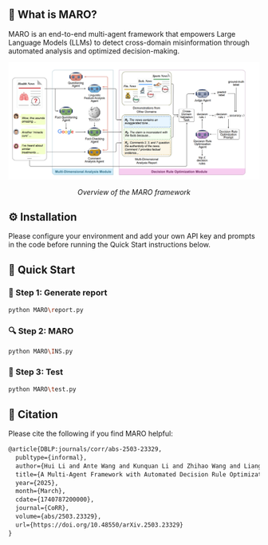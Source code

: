 ## 🤔 What is MARO?

MARO is an end-to-end multi-agent framework that empowers Large Language Models (LLMs) to detect cross-domain misinformation through automated analysis and optimized decision-making.

![MARO架构图](docs/MARO.png)

<center><em>Overview of the MARO framework</em></center>

## ⚙️ Installation

Please configure your environment and add your own API key and prompts in the code before running the Quick Start instructions below.

## 🚀 Quick Start

### 🔌 Step 1: Generate report

```bash
python MARO\report.py
```

### 🔍 Step 2: MARO

```bash
python MARO\INS.py
```

### 🧩 Step 3: Test

```bash
python MARO\test.py
```

## 📖 Citation

Please cite the following if you find MARO helpful:

```txt
@article{DBLP:journals/corr/abs-2503-23329,
  publtype={informal},
  author={Hui Li and Ante Wang and Kunquan Li and Zhihao Wang and Liang Zhang and Delai Qiu and Qingsong Liu and Jinsong Su},
  title={A Multi-Agent Framework with Automated Decision Rule Optimization for Cross-Domain Misinformation Detection},
  year={2025},
  month={March},
  cdate={1740787200000},
  journal={CoRR},
  volume={abs/2503.23329},
  url={https://doi.org/10.48550/arXiv.2503.23329}
}
```

